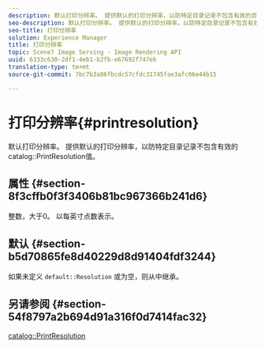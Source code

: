 ```yaml
---
description: 默认打印分辨率。 提供默认的打印分辨率，以防特定目录记录不包含有效的目录PrintResolution值。
seo-description: 默认打印分辨率。 提供默认的打印分辨率，以防特定目录记录不包含有效的目录PrintResolution值。
seo-title: 打印分辨率
solution: Experience Manager
title: 打印分辨率
topic: Scene7 Image Serving - Image Rendering API
uuid: 6333c630-2df1-4eb1-b2fb-e67692f747eb
translation-type: tm+mt
source-git-commit: 7bc7b3a86fbcdc57cfdc31745fae3afc06e44b15

---
```



# 打印分辨率{#printresolution}

默认打印分辨率。 提供默认的打印分辨率，以防特定目录记录不包含有效的catalog::PrintResolution值。

## 属性 {#section-8f3cffb0f3f3406b81bc967366b241d6}

整数，大于0。 以每英寸点数表示。

## 默认 {#section-b5d70865fe8d40229d8d91404fdf3244}

如果未定义 `default::Resolution` 或为空，则从中继承。

## 另请参阅 {#section-54f8797a2b694d91a316f0d7414fac32}

[catalog::PrintResolution](../../../../../is-api/image-catalog/image-serving-api-ref/c-image-catalog-reference/c-image-svg-data-reference/c-image-data-reference/r-printresolution-cat.md#reference-4ebb2e136995470b84b7c5e10cb8e5f5)
